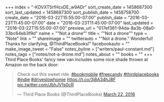 +++
index = "-KDVXT5rfHcxDE_w9ADr"
sort_create_date = 1458687300
sort_last_updated = 1458687300
sort_publish_date = 1458758700
create_date = "2016-03-22T15:55:00-07:00"
publish_date = "2016-03-23T11:45:00-07:00"
date = "2016-03-23T11:45:00-07:00"
last_updated = "2016-03-22T15:55:00-07:00"
preview_url = "017ef361-94da-8a3b-08a0-33bc64eb3f9d"
name = "\"Not a drone\""
title = "\"Not a drone\""
type = "Note"
link = ""
shareimage = ""
twitterauto = "\"Not a drone.\" Wonderful! Thanks for clarifying, @ThirdPlaceBooks!"
facebookauto = ""
make_image_tweet = "False"
notes_byline = ["writers/paul-constant.md"]
notes_tags = ["notes/not-a-drone.md"]
notes_about = ""
books = ""
+++
Third Place Books' fancy new van includes some nice shade thrown at Amazon on the back door:

<blockquote class="twitter-tweet" data-lang="en"><p lang="en" dir="ltr">Check out this sweet ride. <a href="https://twitter.com/hashtag/bookmobile?src=hash">#bookmobile</a> <a href="https://twitter.com/hashtag/freecandy?src=hash">#freecandy</a> <a href="https://twitter.com/hashtag/thirdplacebooks?src=hash">#thirdplacebooks</a> <a href="https://twitter.com/hashtag/indie?src=hash">#indie</a> <a href="https://twitter.com/hashtag/driveslowhomie?src=hash">#driveslowhomie</a> <a href="https://t.co/3j8A34hJ8F">https://t.co/3j8A34hJ8F</a> <a href="https://t.co/JbhJV1s0cR">pic.twitter.com/JbhJV1s0cR</a></p>&mdash; Third Place Books (@ThirdPlaceBooks) <a href="https://twitter.com/ThirdPlaceBooks/status/712410647527616512">March 22, 2016</a></blockquote>
